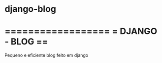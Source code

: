 django-blog
===========

==================
= DJANGO - BLOG ==
==================

Pequeno e eficiente blog feito em django
